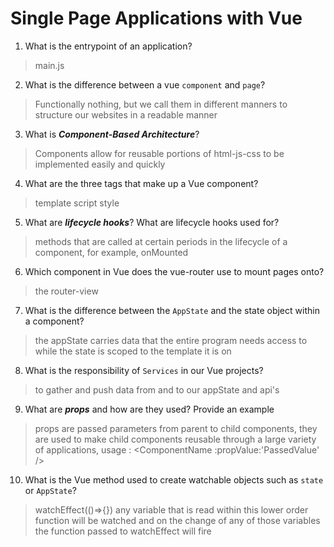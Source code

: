 # Single Page Applications with Vue
01. What is the entrypoint of an application?

  > main.js

02. What is the difference between a vue `component` and `page`?

  > Functionally nothing, but we call them in different manners to structure our websites in a readable manner

03. What is ***Component-Based Architecture***?

  > Components allow for reusable portions of html-js-css to be implemented easily and quickly 

04. What are the three tags that make up a Vue component?

  > template script style

05. What are ***lifecycle hooks***? What are lifecycle hooks used for?

  > methods that are called at certain periods in the lifecycle of a component, for example, onMounted

06. Which component in Vue does the vue-router use to mount pages onto?

  > the router-view

07. What is the difference between the `AppState` and the state object within a component?

  > the appState carries data that the entire program needs access to while the state is scoped to the template it is on

08. What is the responsibility of `Services` in our Vue projects?

  > to gather and push data from and to our appState and api's

09. What are ***props*** and how are they used? Provide an example

  > props are passed parameters from parent to child components, they are used to make child components reusable through a large variety of applications, usage : <ComponentName :propValue:'PassedValue' />

10. What is the Vue method used to create watchable objects such as `state` or `AppState`?

  > watchEffect(()=>{}) any variable that is read within this lower order function will be watched and on the change of any of those variables the function passed to watchEffect will fire
